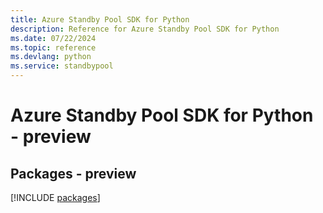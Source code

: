 ```yaml
---
title: Azure Standby Pool SDK for Python
description: Reference for Azure Standby Pool SDK for Python
ms.date: 07/22/2024
ms.topic: reference
ms.devlang: python
ms.service: standbypool
---
```

# Azure Standby Pool SDK for Python - preview
## Packages - preview
[!INCLUDE [packages](standby-pool-index.md)]